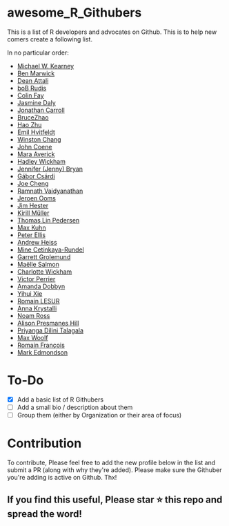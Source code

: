 # awesome_R_Githubers
This is a list of R developers and advocates on Github. This is to help new comers create a following list.

In no particular order:

* [Michael W. Kearney](https://github.com/mkearney)
* [Ben Marwick](https://github.com/benmarwick)
* [Dean Attali](https://github.com/daattali)
* [boB Rudis](https://github.com/hrbrmstr)
* [Colin Fay](https://github.com/ColinFay)
* [Jasmine Daly](https://github.com/jasdumas)
* [Jonathan Carroll](https://github.com/jonocarroll)
* [BruceZhao](https://github.com/BruceZhaoR)
* [Hao Zhu](https://github.com/haozhu233)
* [Emil Hvitfeldt](https://github.com/EmilHvitfeldt)
* [Winston Chang](https://github.com/wch)
* [John Coene](https://github.com/JohnCoene)
* [Mara Averick](https://github.com/batpigandme)
* [Hadley Wickham](https://github.com/hadley)
* [Jennifer (Jenny) Bryan](https://github.com/jennybc)
* [Gábor Csárdi](https://github.com/gaborcsardi)
* [Joe Cheng](https://github.com/jcheng5)
* [Ramnath Vaidyanathan](https://github.com/ramnathv)
* [Jeroen Ooms](https://github.com/jeroen)
* [Jim Hester](https://github.com/jimhester)
* [Kirill Müller](https://github.com/krlmlr)
* [Thomas Lin Pedersen](https://github.com/thomasp85)
* [Max Kuhn](https://github.com/topepo)
* [Peter Ellis](https://github.com/ellisp)
* [Andrew Heiss](https://github.com/andrewheiss)
* [Mine Cetinkaya-Rundel](https://github.com/mine-cetinkaya-rundel)
* [Garrett Grolemund](https://github.com/garrettgman)
* [Maëlle Salmon](https://github.com/maelle)
* [Charlotte Wickham](https://github.com/cwickham)
* [Victor Perrier](https://github.com/pvictor)
* [Amanda Dobbyn](https://github.com/aedobbyn)
* [Yihui Xie](https://github.com/yihui)
* [Romain LESUR](https://github.com/RLesur)
* [Anna Krystalli](https://github.com/annakrystalli)
* [Noam Ross](https://github.com/noamross)
* [Alison Presmanes Hill](https://github.com/apreshill)
* [Priyanga Dilini Talagala](https://github.com/pridiltal)
* [Max Woolf](https://github.com/minimaxir)
* [Romain François](https://github.com/romainfrancois)
* [Mark Edmondson](https://github.com/MarkEdmondson1234)


# To-Do

- [x] Add a basic list of R Githubers
- [ ] Add a small bio / description about them
- [ ] Group them (either by Organization or their area of focus)

# Contribution

To contribute, Please feel free to add the new profile below in the list and submit a PR (along with why they're added). Please make sure the Githuber you're adding is active on Github. Thx! 


## If you find this useful, Please star ⭐️ this repo and spread the word!
